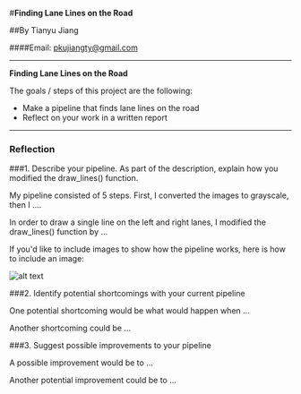 #**Finding Lane Lines on the Road** 

##By Tianyu Jiang

####Email: pkujiangty@gmail.com

---

**Finding Lane Lines on the Road**

The goals / steps of this project are the following:
* Make a pipeline that finds lane lines on the road
* Reflect on your work in a written report

[image1]: ./test-images/detected_solidWhiteCurve.jpg "SWC"
[image2]: ./test-images/detected_solidWhiteRight.jpg "SWR"
[image3]: ./test-images/detected_solidYellowCurve.jpg "SYC"
[image4]: ./test-images/detected_solidYellowCurve2.jpg "SYC2"
[image5]: ./test-images/detected_solidYellowLeft.jpg "SYL"
[image6]: ./test-images/detected_whiteCarLaneSwitch.jpg "WCLS"

---

### Reflection

###1. Describe your pipeline. As part of the description, explain how you modified the draw_lines() function.

My pipeline consisted of 5 steps. First, I converted the images to grayscale, then I .... 

In order to draw a single line on the left and right lanes, I modified the draw_lines() function by ...

If you'd like to include images to show how the pipeline works, here is how to include an image: 

![alt text][image1]


###2. Identify potential shortcomings with your current pipeline


One potential shortcoming would be what would happen when ... 

Another shortcoming could be ...


###3. Suggest possible improvements to your pipeline

A possible improvement would be to ...

Another potential improvement could be to ...
